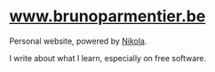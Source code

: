# www.brunoparmentier.be

Personal website, powered by [Nikola](https://getnikola.com/).

I write about what I learn, especially on free software.
